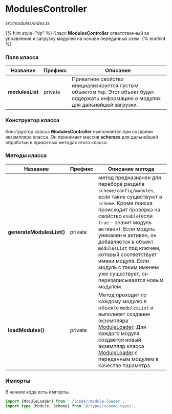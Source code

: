 # ModulesController

_src/modules/index.ts_

{% hint style="tip" %}
Класс **ModulesController** ответственный за управление и загрузку модулей на основе переданных схем.
{% endhint %}

### Поля класса

| Название        | Префикс  | Описание                                                                                                                             |
|-----------------|----------|--------------------------------------------------------------------------------------------------------------------------------------|
| **modulesList** | private  | Приватное свойство инициализируется пустым объектом `Map`. Этот объект будет содержать информацию о модулях для дальнейшей загрузки. |

### Конструктор класса

Конструктор класса **ModulesController** выполняется при создании экземпляра класса. Он принимает массив **schemes** для дальнейшей обработки в приватных методах этого класса.

### Методы класса

| Название                  | Префикс  | Описание метода                                                                                                                                                                                                                                                                                                                                                                                    |
|---------------------------|----------|----------------------------------------------------------------------------------------------------------------------------------------------------------------------------------------------------------------------------------------------------------------------------------------------------------------------------------------------------------------------------------------------------|
| **generateModulesList()** | private  | метод предназначен для перебора раздела `scheme/config/modules`, если такие существуют в `scheme`. Кроме поиска происходит проверка на свойство `enable`(если `true` - значит модуль активен). Если модуль уникален и активен, он добавляется в объект `modulesList` под ключем, который соответствует имени модуля. Если модуль с таким именем уже существует, он перезаписывается новым модулем. |
| **loadModules()**         | private  | Метод проходит по каждому модулю в объекте `modulesList` и выполняет создание экземпляра [ModuleLoader](loader/MODULELOADER.md): Для каждого модуля создается новый экземпляр класса [ModuleLoader](loader/MODULELOADER.md) с переданным модулем в качестве параметра.                                                                                                                             |

### Импорты

В начале кода есть импорты.

```ts
import {ModuleLoader} from './loader/module-loader';
import type {Module, Scheme} from '@/types/scheme.types';
```
